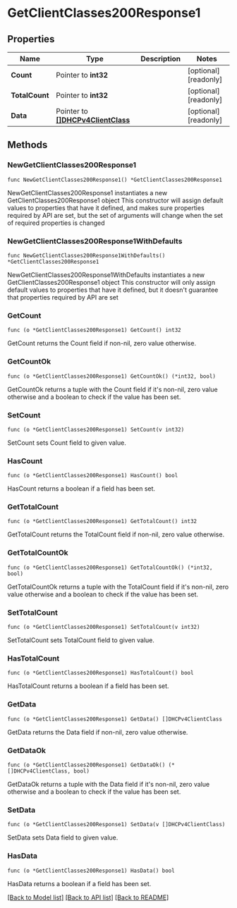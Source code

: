 # GetClientClasses200Response1

## Properties

Name | Type | Description | Notes
------------ | ------------- | ------------- | -------------
**Count** | Pointer to **int32** |  | [optional] [readonly] 
**TotalCount** | Pointer to **int32** |  | [optional] [readonly] 
**Data** | Pointer to [**[]DHCPv4ClientClass**](DHCPv4ClientClass.md) |  | [optional] [readonly] 

## Methods

### NewGetClientClasses200Response1

`func NewGetClientClasses200Response1() *GetClientClasses200Response1`

NewGetClientClasses200Response1 instantiates a new GetClientClasses200Response1 object
This constructor will assign default values to properties that have it defined,
and makes sure properties required by API are set, but the set of arguments
will change when the set of required properties is changed

### NewGetClientClasses200Response1WithDefaults

`func NewGetClientClasses200Response1WithDefaults() *GetClientClasses200Response1`

NewGetClientClasses200Response1WithDefaults instantiates a new GetClientClasses200Response1 object
This constructor will only assign default values to properties that have it defined,
but it doesn't guarantee that properties required by API are set

### GetCount

`func (o *GetClientClasses200Response1) GetCount() int32`

GetCount returns the Count field if non-nil, zero value otherwise.

### GetCountOk

`func (o *GetClientClasses200Response1) GetCountOk() (*int32, bool)`

GetCountOk returns a tuple with the Count field if it's non-nil, zero value otherwise
and a boolean to check if the value has been set.

### SetCount

`func (o *GetClientClasses200Response1) SetCount(v int32)`

SetCount sets Count field to given value.

### HasCount

`func (o *GetClientClasses200Response1) HasCount() bool`

HasCount returns a boolean if a field has been set.

### GetTotalCount

`func (o *GetClientClasses200Response1) GetTotalCount() int32`

GetTotalCount returns the TotalCount field if non-nil, zero value otherwise.

### GetTotalCountOk

`func (o *GetClientClasses200Response1) GetTotalCountOk() (*int32, bool)`

GetTotalCountOk returns a tuple with the TotalCount field if it's non-nil, zero value otherwise
and a boolean to check if the value has been set.

### SetTotalCount

`func (o *GetClientClasses200Response1) SetTotalCount(v int32)`

SetTotalCount sets TotalCount field to given value.

### HasTotalCount

`func (o *GetClientClasses200Response1) HasTotalCount() bool`

HasTotalCount returns a boolean if a field has been set.

### GetData

`func (o *GetClientClasses200Response1) GetData() []DHCPv4ClientClass`

GetData returns the Data field if non-nil, zero value otherwise.

### GetDataOk

`func (o *GetClientClasses200Response1) GetDataOk() (*[]DHCPv4ClientClass, bool)`

GetDataOk returns a tuple with the Data field if it's non-nil, zero value otherwise
and a boolean to check if the value has been set.

### SetData

`func (o *GetClientClasses200Response1) SetData(v []DHCPv4ClientClass)`

SetData sets Data field to given value.

### HasData

`func (o *GetClientClasses200Response1) HasData() bool`

HasData returns a boolean if a field has been set.


[[Back to Model list]](../README.md#documentation-for-models) [[Back to API list]](../README.md#documentation-for-api-endpoints) [[Back to README]](../README.md)


